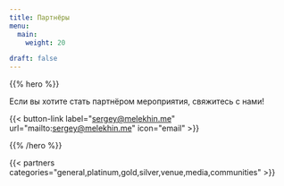 ```yaml
---
title: Партнёры
menu:
  main:
    weight: 20

draft: false
---
```


{{% hero %}}

Если вы хотите стать партнёром мероприятия, свяжитесь с нами!

{{< button-link label="sergey@melekhin.me"
                url="mailto:sergey@melekhin.me"
                icon="email" >}}

{{% /hero %}}

<!-- Parteners list -->

{{< partners categories="general,platinum,gold,silver,venue,media,communities" >}}

